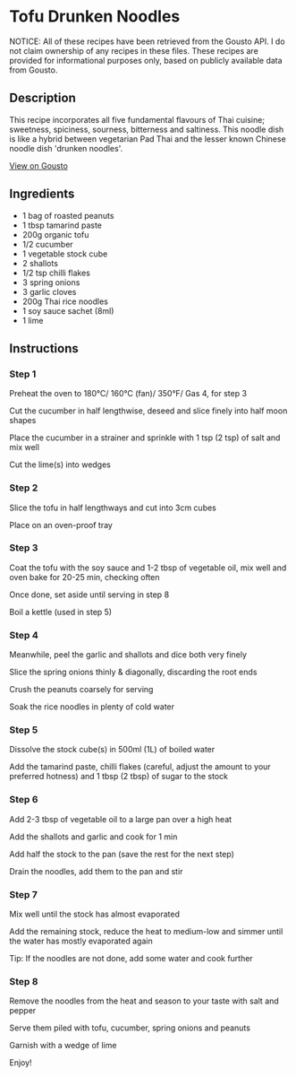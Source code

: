 # Tofu Drunken Noodles

NOTICE: All of these recipes have been retrieved from the Gousto API. I do not claim ownership of any recipes in these files. These recipes are provided for informational purposes only, based on publicly available data from Gousto.

## Description

This recipe incorporates all five fundamental flavours of Thai cuisine; sweetness, spiciness, sourness, bitterness and saltiness. This noodle dish is like a hybrid between vegetarian Pad Thai and the lesser known Chinese noodle dish 'drunken noodles'.

[View on Gousto](https://www.gousto.co.uk/recipes/cookbook/tofu-drunken-noodles)

## Ingredients

- 1 bag of roasted peanuts
- 1 tbsp tamarind paste
- 200g organic tofu 
- 1/2 cucumber
- 1 vegetable stock cube
- 2 shallots
- 1/2 tsp chilli flakes
- 3 spring onions
- 3 garlic cloves
- 200g Thai rice noodles
- 1 soy sauce sachet (8ml)
- 1 lime 

## Instructions

### Step 1

Preheat the oven to 180&deg;C/ 160&deg;C (fan)/ 350&deg;F/ Gas 4, for step 3


Cut the cucumber in half lengthwise, deseed and slice finely into half moon shapes


Place the cucumber in a strainer and sprinkle with 1 tsp <span class="text-danger">(2 tsp)</span> of salt and mix well


Cut the lime<span class="text-danger">(s)</span> into wedges

### Step 2

Slice the tofu in half lengthways and cut into 3cm cubes


Place on an oven-proof tray

### Step 3

Coat the tofu with the soy sauce and 1-2 tbsp of vegetable oil, mix well and oven bake for 20-25 min, checking often


Once done, set aside until serving in step 8


Boil a kettle (used in step 5)

### Step 4

Meanwhile, peel the garlic and shallots and dice both very finely


Slice the spring onions thinly &amp; diagonally, discarding the root ends


Crush the peanuts coarsely for serving


Soak the rice noodles in plenty of cold water

### Step 5

Dissolve the stock cube<span class="text-danger">(s)</span> in 500ml <span class="text-danger">(1L)</span> of boiled water


Add the tamarind paste, chilli flakes (careful, adjust the amount to your preferred hotness) and 1 tbsp <span class="text-danger">(2 tbsp)</span> of sugar to the stock

### Step 6

Add 2-3 tbsp of vegetable oil to a large pan over a high heat


Add the shallots and garlic and cook for 1 min


Add half the stock to the pan (save the rest for the next step)


Drain the noodles, add them to the pan and stir

### Step 7

Mix well until the stock has almost evaporated


Add the remaining stock, reduce the heat to medium-low and simmer until the water has mostly evaporated again


Tip: If the noodles are not done, add some water and cook further

### Step 8

Remove the noodles from the heat and season to your taste with salt and pepper


Serve them piled with tofu, cucumber, spring onions and peanuts


Garnish with a wedge of lime


Enjoy!


